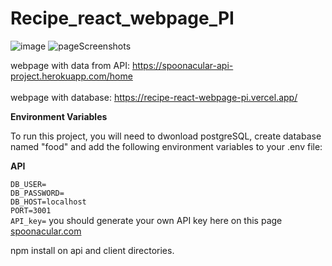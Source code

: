 # Recipe_react_webpage_PI
![image](https://user-images.githubusercontent.com/97799318/188192571-dc0ed7b4-41bc-446a-b1aa-60d492b054c4.png)
![pageScreenshots](https://user-images.githubusercontent.com/97799318/194932920-fb92a0e5-c827-4b05-b8b7-1f654c962d85.png)

webpage with data from API:
https://spoonacular-api-project.herokuapp.com/home
<br>
<br>
webpage with database:
https://recipe-react-webpage-pi.vercel.app/

**Environment Variables**

To run this project, you will need to dwonload postgreSQL, create database named "food" and add the following environment variables to your .env file:

**API**

`DB_USER=`
<br>
`DB_PASSWORD=`
<br>
`DB_HOST=localhost`
<br>
`PORT=3001`
<br>
`API_key=` you should generate your own API key here on this page <a href="https://spoonacular.com/food-api">spoonacular.com</a>

npm install on api and client directories.
